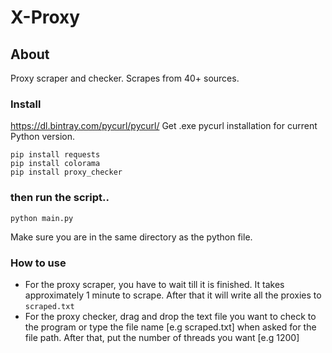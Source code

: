 # X-Proxy

## About
Proxy scraper and checker. Scrapes from 40+ sources.



### Install

https://dl.bintray.com/pycurl/pycurl/
Get .exe pycurl installation for current Python version.
```
pip install requests
pip install colorama
pip install proxy_checker
```

### then run the script..
```
python main.py
```
Make sure you are in the same directory as the 
python file.

### How to use
- For the proxy scraper, you have to wait till it is finished. It takes approximately 1 minute to scrape. After that it will write all the proxies to ```scraped.txt```
- For the proxy checker, drag and drop the text file you want to check to the program or type the file name [e.g scraped.txt] when asked
for the file path. After that, put the number of threads you want [e.g 1200]

